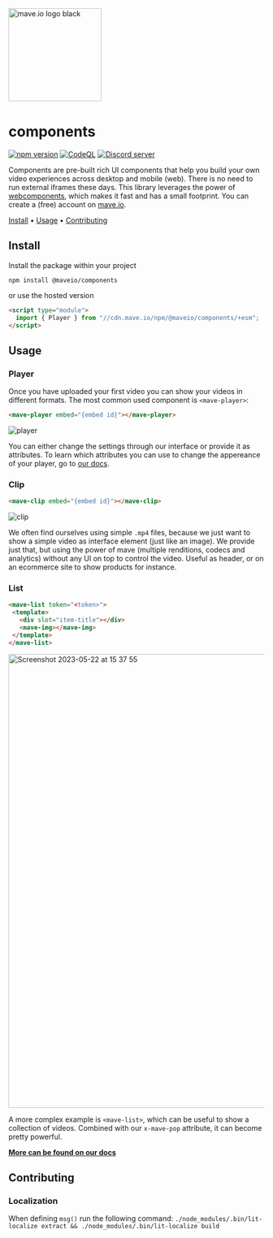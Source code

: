 <div>
<br />
<p style="padding: 4px 0;">
  <a href="https://mave.io">
    <picture>
      <source srcset="https://mave.io/images/logo_white.svg" media="(prefers-color-scheme: dark)">
      <img src="https://mave.io/images/logo.svg"  alt="mave.io logo black" style="width: 183px;">
    </picture>
  </a>
</p>

# components

[![npm version](https://img.shields.io/npm/v/%40maveio%2Fcomponents?color=5850ec)](https://www.npmjs.com/package/@maveio/components) 
[![CodeQL](https://img.shields.io/github/actions/workflow/status/maveio/components/github-code-scanning%2Fcodeql?label=CodeQL&color=5850ec)](https://github.com/maveio/components/actions/workflows/github-code-scanning/codeql)
[![Discord server](https://img.shields.io/badge/Discord-mave.io-5850ec)](https://discord.gg/SBCKwnwHkC)


Components are pre-built rich UI components that help you build your own video experiences across desktop and mobile (web). There is no need to run external iframes these days. This library leverages the power of [webcomponents](https://developer.mozilla.org/en-US/docs/Web/API/Web_components), which makes it fast and has a small footprint. You can create a (free) account on [mave.io](https://mave.io).

[Install](#install) •
[Usage](#usage) •
[Contributing](#contributing)


## Install

Install the package within your project

```
npm install @maveio/components
```

or use the hosted version

```html
<script type="module">
  import { Player } from "//cdn.mave.io/npm/@maveio/components/+esm";
</script>
```

## Usage

### Player
Once you have uploaded your first video you can show your videos in different formats. The most common used component is `<mave-player>`:
```html
<mave-player embed="{embed id}"></mave-player>
```

![player](https://github.com/maveio/components/assets/238946/bbf3a4d2-7172-4bfb-8b24-0f863492a5e5)

You can either change the settings through our interface or provide it as attributes. To learn which attributes you can use to change the appereance of your player, go to [our docs](https://docs.mave.io).

### Clip
```html
<mave-clip embed="{embed id}"></mave-clip>
```

![clip](https://github.com/maveio/components/assets/238946/a3fd8d44-eb67-401a-b3f9-ecccbc0c15f3)

We often find ourselves using simple `.mp4` files, because we just want to show a simple video as interface element (just like an image). We provide just that, but using the power of mave (multiple renditions, codecs and analytics) without any UI on top to control the video. Useful as header, or on an ecommerce site to show products for instance.

### List
 ```html
<mave-list token="<token>">
  <template>
    <div slot="item-title"></div>
    <mave-img></mave-img>
  </template>
</mave-list>
```

<img width="894" alt="Screenshot 2023-05-22 at 15 37 55" src="https://github.com/maveio/components/assets/238946/aa7b04e0-01f1-4ac2-976d-3dfe4157a809">

A more complex example is `<mave-list>`, which can be useful to show a collection of videos. Combined with our `x-mave-pop` attribute, it can become pretty powerful.

[**More can be found on our docs**](https://mave.io/docs/)

## Contributing

### Localization

When defining `msg()` run the following command: `./node_modules/.bin/lit-localize extract && ./node_modules/.bin/lit-localize build`
